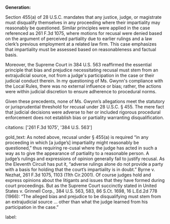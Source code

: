 **Generation:**

Section 455(a) of 28 U.S.C. mandates that any justice, judge, or magistrate must disqualify themselves in any proceeding where their impartiality may reasonably be questioned. Similar principles were applied in the case referenced as 261 F.3d 1075, where motions for recusal were denied based on the argument of perceived partiality due to earlier rulings and a law clerk’s previous employment at a related law firm. This case emphasizes that impartiality must be assessed based on reasonableness and factual basis.

Moreover, the Supreme Court in 384 U.S. 563 reaffirmed the essential principle that bias and prejudice necessitating recusal must stem from an extrajudicial source, not from a judge's participation in the case or their judicial conduct therein. In my questioning of Ms. Gwynn's compliance with the Local Rules, there was no external influence or bias; rather, the actions were within judicial discretion to ensure adherence to procedural norms.

Given these precedents, none of Ms. Gwynn’s allegations meet the statutory or jurisprudential threshold for recusal under 28 U.S.C. § 455. The mere fact that judicial decisions were adverse to her or included rigorous procedural enforcement does not establish bias or partiality warranting disqualification.

citations: ['261 F.3d 1075', '384 U.S. 563']

gold_text: As noted above, recusal under § 455(a) is required “in any proceeding in which [a judge’s] impartiality might reasonably be questioned,” thus requiring re-cusal where the judge has acted in such a way as to give the appearance of partiality to a reasonable person. A judge’s rulings and expressions of opinion generally fail to justify recusal. As the Eleventh Circuit has put it, “adverse rulings alone do not provide a party with a basis for holding that the court’s impartiality is in doubt.” Byrne v. Nezhat, 261 F.3d 1075, 1103 (11th Cir.2001). Of course judges hold and express opinions about the litigants and issues that they have formed during court proceedings. But as the Supreme Court succinctly stated in United States v. Grinnell Corp., 384 U.S. 563, 583, 86 S.Ct. 1698, 16 L.Ed.2d 778 (1966): “The alleged bias and prejudice to be disqualifying must stem from an extrajudicial source ... other than what the judge learned from his participation in the case.”

label: 